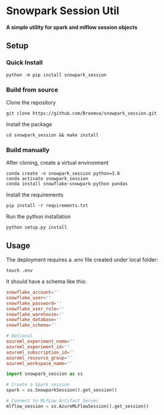 # Snowpark Session Util
**A simple utility for spark and mlflow session objects**


## Setup

### Quick Install

```shell
python -m pip install snowpark_session
```

### Build from source

Clone the repository

```shell
git clone https://github.com/Broomva/snowpark_session.git
```

Install the package

``` shell
cd snowpark_session && make install
```

### Build manually

After cloning, create a virtual environment

```shell
conda create -n snowpark_session python=3.8
conda activate snowpark_session
conda install snowflake-snowpark-python pandas
```

Install the requirements

```shell
pip install -r requirements.txt
```

Run the python installation

```shell
python setup.py install
```

## Usage

The deployment requires a .env file created under local folder:

```shell
touch .env
```

It should have a schema like this:

```toml
snowflake_account=''
snowflake_user=''
snowflake_password=''
snowflake_user_role=''
snowflake_warehouse=''
snowflake_database=''
snowflake_schema=''

# Optional
azureml_experiment_name=''
azureml_experiment_id=''
azureml_subscription_id=''
azureml_resource_group=''
azureml_workspace_name=''
```

```python
import snowpark_session as ss

# Create a Spark session
spark = ss.SnowparkSession().get_session()

# Connect to MLFLow Artifact Server
mlflow_session = ss.AzureMLFlowSession().get_session()
```